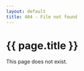 ```yaml
---
layout: default
title: 404 - File not found
---
```


# {{ page.title }}

This page does not exist. 
